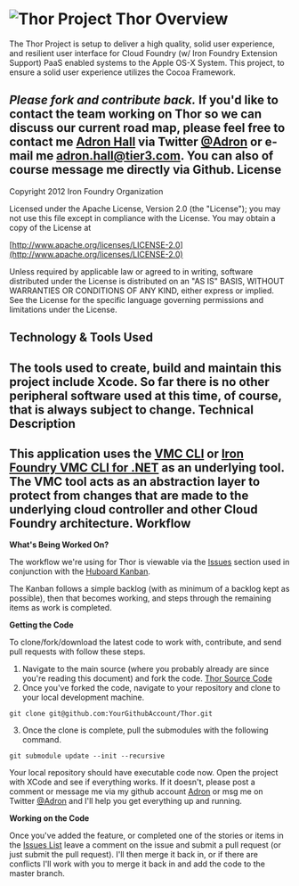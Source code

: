 ![Thor](http://adronhall.smugmug.com/Software/Software-Development/Pyrocumulus/i-NqSGc4m/0/S/Marvel-vs-Capcom-3-MVC3-S.jpg "Thor")
Project Thor Overview
===
The Thor Project is setup to deliver a high quality, solid user experience, and resilient user interface for Cloud Foundry (w/ Iron Foundry Extension Support) PaaS enabled systems to the Apple OS-X System. This project, to ensure a solid user experience utilizes the Cocoa Framework.

_**Please fork and contribute back.**_ If you'd like to contact the team working on Thor so we can discuss our current road map, please feel free to contact me [Adron Hall](https://github.com/Adron/) via Twitter [@Adron](https://twitter.com/#!/adron) or e-mail me <adron.hall@tier3.com>. You can also of course message me directly via Github.
License
---
Copyright 2012 Iron Foundry Organization

Licensed under the Apache License, Version 2.0 (the "License"); you may not use this file except in compliance with the License. You may obtain a copy of the License at

[http://www.apache.org/licenses/LICENSE-2.0](http://www.apache.org/licenses/LICENSE-2.0)

   Unless required by applicable law or agreed to in writing, software distributed under the License is distributed on an "AS IS" BASIS, WITHOUT WARRANTIES OR CONDITIONS OF ANY KIND, either express or implied. See the License for the specific language governing permissions and limitations under the License.

Technology & Tools Used
---
The tools used to create, build and maintain this project include Xcode. So far there is no other peripheral software used at this time, of course, that is always subject to change.
Technical Description
---
This application uses the [VMC CLI](https://github.com/cloudfoundry/vmc) or  [Iron Foundry VMC CLI for .NET](https://github.com/IronFoundry/vmc) as an underlying tool. The VMC tool acts as an abstraction layer to protect from changes that are made to the underlying cloud controller and other Cloud Foundry architecture.
Workflow
---
**What's Being Worked On?**

The workflow we're using for Thor is viewable via the [Issues](https://github.com/IronFoundry/Thor/issues) section used in conjunction with the [Huboard Kanban](http://huboard.com/IronFoundry/Thor/board).

The Kanban follows a simple backlog (with as minimum of a backlog kept as possible), then that becomes working, and steps through the remaining items as work is completed.

**Getting the Code**

To clone/fork/download the latest code to work with, contribute, and send pull requests with follow these steps.

 1. Navigate to the main source (where you probably already are since you're reading this document) and fork the code. [Thor Source Code](https://github.com/IronFoundry/Thor)
 2. Once you've forked the code, navigate to your repository and clone to your local development machine.

`git clone git@github.com:YourGithubAccount/Thor.git`

 3. Once the clone is complete, pull the submodules with the following command.

`git submodule update --init --recursive`

Your local repository should have executable code now. Open the project with XCode and see if everything works. If it doesn't, please post a comment or message me via my github account [Adron](https://github.com/Adron) or msg me on Twitter [@Adron](http://twitter.com/adron) and I'll help you get everything up and running.

**Working on the Code**

Once you've added the feature, or completed one of the stories or items in the [Issues List](https://github.com/IronFoundry/Thor/issues?state=open) leave a comment on the issue and submit a pull request (or just submit the pull request). I'll then merge it back in, or if there are conflicts I'll work with you to merge it back in and add the code to the master branch.